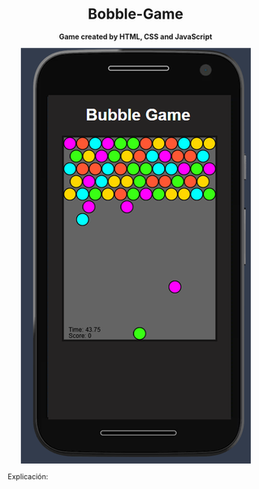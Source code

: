 <div align="center">

# Bobble-Game  
**Game created by HTML, CSS and JavaScript**

![Bobble-Game](https://github.com/sergioironhacker/Bobble-Game/blob/main/images/imgMain.png)

</div>
Explicación:
